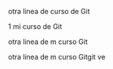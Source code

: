 otra linea de curso de Git

1 mi curso de Git

otra linea de m curso Git

otra linea de m curso Gitgit ve
